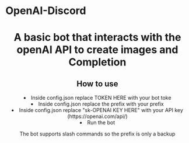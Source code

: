 # OpenAI-Discord

<h1 align="center"> A basic bot that interacts with the openAI API to create images and Completion </h1>

###

<h2 align="center"> How to use </h3>
<li align="center"> Inside config.json replace TOKEN HERE with your bot toke </li>
<li align="center"> Inside config.json replace the prefix with your prefix </li>
<li align="center"> Inside config.json replace "sk-OPENAI KEY HERE" with your API key (https://openai.com/api/)</li>
<li align="center"> Run the bot </li>

<p align="center"> The bot supports slash commands so the prefix is only a backup </p>
